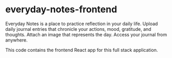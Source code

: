 # everyday-notes-frontend
Everyday Notes is a place to practice reflection in your daily life.
Upload daily journal entries that chronicle your actions, mood, gratitude, and thoughts. Attach an image that represents the day. Access your journal from anywhere.

This code contains the frontend React app for this full stack application.
